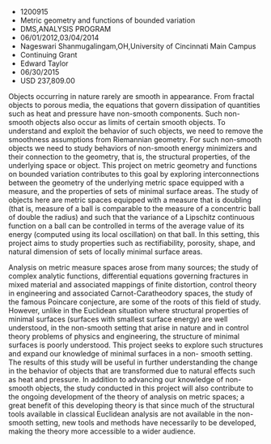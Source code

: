
* 1200915
* Metric geometry and functions of bounded variation
* DMS,ANALYSIS PROGRAM
* 06/01/2012,03/04/2014
* Nageswari Shanmugalingam,OH,University of Cincinnati Main Campus
* Continuing Grant
* Edward Taylor
* 06/30/2015
* USD 237,809.00

Objects occurring in nature rarely are smooth in appearance. From fractal
objects to porous media, the equations that govern dissipation of quantities
such as heat and pressure have non-smooth components. Such non-smooth objects
also occur as limits of certain smooth objects. To understand and exploit the
behavior of such objects, we need to remove the smoothness assumptions from
Riemannian geometry. For such non-smooth objects we need to study behaviors of
non-smooth energy minimizers and their connection to the geometry, that is, the
structural properties, of the underlying space or object. This project on metric
geometry and functions on bounded variation contributes to this goal by
exploring interconnections between the geometry of the underlying metric space
equipped with a measure, and the properties of sets of minimal surface areas.
The study of objects here are metric spaces equipped with a measure that is
doubling (that is, measure of a ball is comparable to the measure of a
concentric ball of double the radius) and such that the variance of a Lipschitz
continuous function on a ball can be controlled in terms of the average value of
its energy (computed using its local oscillation) on that ball. In this setting,
this project aims to study properties such as rectifiability, porosity, shape,
and natural dimension of sets of locally minimal surface areas.

Analysis on metric measure spaces arose from many sources; the study of complex
analytic functions, differential equations governing fractures in mixed material
and associated mappings of finite distortion, control theory in engineering and
associated Carnot-Caratheodory spaces, the study of the famous Poincare
conjecture, are some of the roots of this field of study. However, unlike in the
Euclidean situation where structural properties of minimal surfaces (surfaces
with smallest surface energy) are well understood, in the non-smooth setting
that arise in nature and in control theory problems of physics and engineering,
the structure of minimal surfaces is poorly understood. This project seeks to
explore such structures and expand our knowledge of minimal surfaces in a non-
smooth setting. The results of this study will be useful in further
understanding the change in the behavior of objects that are transformed due to
natural effects such as heat and pressure. In addition to advancing our
knowledge of non-smooth objects, the study conducted in this project will also
contribute to the ongoing development of the theory of analysis on metric
spaces; a great benefit of this developing theory is that since much of the
structural tools available in classical Euclidean analysis are not available in
the non-smooth setting, new tools and methods have necessarily to be developed,
making the theory more accessible to a wider audience.
